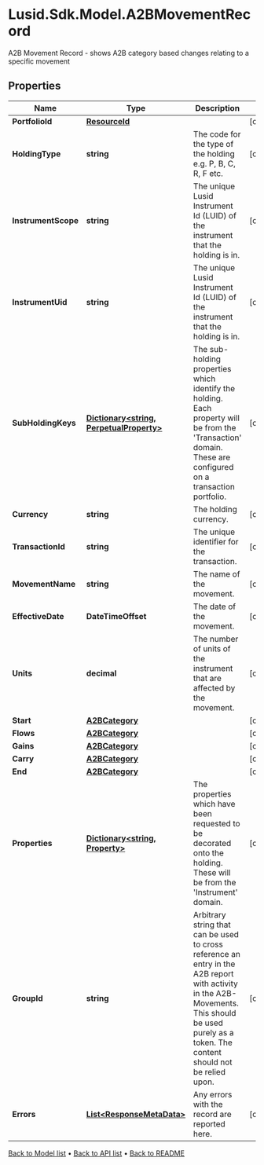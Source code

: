 # Lusid.Sdk.Model.A2BMovementRecord
A2B Movement Record - shows A2B category based changes relating to a specific movement

## Properties

Name | Type | Description | Notes
------------ | ------------- | ------------- | -------------
**PortfolioId** | [**ResourceId**](ResourceId.md) |  | [optional] 
**HoldingType** | **string** | The code for the type of the holding e.g. P, B, C, R, F etc. | [optional] 
**InstrumentScope** | **string** | The unique Lusid Instrument Id (LUID) of the instrument that the holding is in. | [optional] 
**InstrumentUid** | **string** | The unique Lusid Instrument Id (LUID) of the instrument that the holding is in. | [optional] 
**SubHoldingKeys** | [**Dictionary&lt;string, PerpetualProperty&gt;**](PerpetualProperty.md) | The sub-holding properties which identify the holding. Each property will be from the &#39;Transaction&#39; domain. These are configured on a transaction portfolio. | [optional] 
**Currency** | **string** | The holding currency. | [optional] 
**TransactionId** | **string** | The unique identifier for the transaction. | [optional] 
**MovementName** | **string** | The name of the movement. | [optional] 
**EffectiveDate** | **DateTimeOffset** | The date of the movement. | [optional] 
**Units** | **decimal** | The number of units of the instrument that are affected by the movement. | [optional] 
**Start** | [**A2BCategory**](A2BCategory.md) |  | [optional] 
**Flows** | [**A2BCategory**](A2BCategory.md) |  | [optional] 
**Gains** | [**A2BCategory**](A2BCategory.md) |  | [optional] 
**Carry** | [**A2BCategory**](A2BCategory.md) |  | [optional] 
**End** | [**A2BCategory**](A2BCategory.md) |  | [optional] 
**Properties** | [**Dictionary&lt;string, Property&gt;**](Property.md) | The properties which have been requested to be decorated onto the holding. These will be from the &#39;Instrument&#39; domain. | [optional] 
**GroupId** | **string** | Arbitrary string that can be used to cross reference an entry in the A2B report with activity in the A2B-Movements. This should be used purely as a token. The content should not be relied upon. | [optional] 
**Errors** | [**List&lt;ResponseMetaData&gt;**](ResponseMetaData.md) | Any errors with the record are reported here. | [optional] 

[Back to Model list](../README.md#documentation-for-models) &#8226; [Back to API list](../README.md#documentation-for-api-endpoints) &#8226; [Back to README](../README.md)

